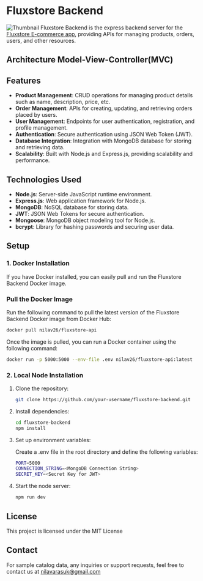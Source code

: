# Fluxstore Backend
![Thumbnail](https://github.com/Nilav2608/flutter-E-commerce-app/blob/main/screenshots/cover.jpg)
Fluxstore Backend is the express backend server for the [Fluxstore E-commerce app](https://github.com/Nilav2608/fluxestore_E-commerce), providing APIs for managing products, orders, users, and other resources.

## Architecture Model-View-Controller(MVC)

## Features

- **Product Management**: CRUD operations for managing product details such as name, description, price, etc.
- **Order Management**: APIs for creating, updating, and retrieving orders placed by users.
- **User Management**: Endpoints for user authentication, registration, and profile management.
- **Authentication**: Secure authentication using JSON Web Token (JWT).
- **Database Integration**: Integration with MongoDB database for storing and retrieving data.
- **Scalability**: Built with Node.js and Express.js, providing scalability and performance.

## Technologies Used

- **Node.js**: Server-side JavaScript runtime environment.
- **Express.js**: Web application framework for Node.js.
- **MongoDB**: NoSQL database for storing data.
- **JWT**: JSON Web Tokens for secure authentication.
- **Mongoose**: MongoDB object modeling tool for Node.js.
- **bcrypt**: Library for hashing passwords and securing user data.

## Setup

### 1. Docker Installation

If you have Docker installed, you can easily pull and run the Fluxstore Backend Docker image.

### Pull the Docker Image

Run the following command to pull the latest version of the Fluxstore Backend Docker image from Docker Hub:

```bash
docker pull nilav26/fluxstore-api
```

Once the image is pulled, you can run a Docker container using the following command:

```bash
docker run -p 5000:5000 --env-file .env nilav26/fluxstore-api:latest
```

### 2. Local Node Installation

1. Clone the repository:

   ```bash
   git clone https://github.com/your-username/fluxstore-backend.git

2. Install dependencies:

   ```bash
   cd fluxstore-backend
   npm install
   ```

3. Set up environment variables:
   
   Create a .env file in the root directory and define the following variables:
   ```bash
   PORT=5000
   CONNECTION_STRING=<MongoDB Connection String>
   SECRET_KEY=<Secret Key for JWT>
   ```

4. Start the node server:
   ```bash
   npm run dev
   ```
## License

This project is licensed under the MIT License

## Contact

For sample catalog data, any inquiries or support requests, feel free to contact us at nilavarasuk@gmail.com

   
       
